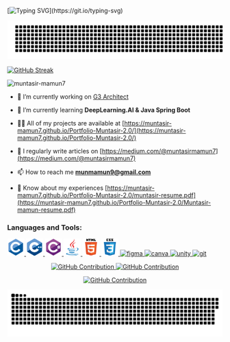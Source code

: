 [![Typing SVG](https://readme-typing-svg.demolab.com?font=Fira+Code&weight=500&pause=1000&color=26CD67&width=435&lines=I'm+Muntasir.;Experienced+Software+Developer.;Skilled+in++Technical+Projects.;Welcome+to+my+GitHub+Profile..!)](https://git.io/typing-svg)
<!-- [![](chat.svg)](https://www.linkedin.com/in/muntasirmamun7/) -->
<a href="https://www.linkedin.com/in/muntasirmamun7/" target="_blank">
    <img src="muntasir.svg" alt="Muntasir Mamun's Git Artwork">
</a>

[![GitHub Streak](https://github-readme-streak-stats.herokuapp.com?user=Muntasir-Mamun7&theme=android-dark&hide_border=true&card_width=1000&card_height=180)](https://git.io/streak-stats)
<p align="left"> <img src="https://komarev.com/ghpvc/?username=muntasir-mamun7&label=Profile%20views&color=0e75b6&style=flat" alt="muntasir-mamun7" /> </p>


<!--<p align="left"> <a href="https://github.com/ryo-ma/github-profile-trophy"><img src="https://github-profile-trophy.vercel.app/?username=muntasir-mamun7" alt="muntasir-mamun7" /></a> </p>-->


- 🔭 I’m currently working on [G3 Architect](https://muntasir-mamun7.github.io/g3-arch/)

- 🌱 I’m currently learning **DeepLearning.AI & Java Spring Boot**

- 👨‍💻 All of my projects are available at [https://muntasir-mamun7.github.io/Portfolio-Muntasir-2.0/](https://muntasir-mamun7.github.io/Portfolio-Muntasir-2.0/)

- 📝 I regularly write articles on [https://medium.com/@muntasirmamun7](https://medium.com/@muntasirmamun7)

- 📫 How to reach me **munmamun9@gmail.com**

- 📄 Know about my experiences [https://muntasir-mamun7.github.io/Portfolio-Muntasir-2.0/muntasir-resume.pdf](https://muntasir-mamun7.github.io/Portfolio-Muntasir-2.0/Muntasir-mamun-resume.pdf)





<h3 align="left">Languages and Tools:</h3>
<p align="left">
    <a href="https://www.learn-c.org/" target="_blank" rel="noreferrer">
        <img src="https://raw.githubusercontent.com/devicons/devicon/master/icons/c/c-original.svg" alt="c" width="40" height="40"/>
    </a>
    <a href="https://www.w3schools.com/cpp/" target="_blank" rel="noreferrer">
        <img src="https://raw.githubusercontent.com/devicons/devicon/master/icons/cplusplus/cplusplus-original.svg" alt="cplusplus" width="40" height="40"/>
    </a>
    <a href="https://learn.microsoft.com/en-us/dotnet/csharp/" target="_blank" rel="noreferrer">
        <img src="https://raw.githubusercontent.com/devicons/devicon/master/icons/csharp/csharp-original.svg" alt="csharp" width="40" height="40"/>
    </a>
    <a href="https://www.java.com" target="_blank" rel="noreferrer">
        <img src="https://raw.githubusercontent.com/devicons/devicon/master/icons/java/java-original.svg" alt="java" width="40" height="40"/>
    </a>
    <a href="https://www.w3.org/html/" target="_blank" rel="noreferrer">
        <img src="https://raw.githubusercontent.com/devicons/devicon/master/icons/html5/html5-original-wordmark.svg" alt="html5" width="40" height="40"/>
    </a>
    <a href="https://www.w3schools.com/css/" target="_blank" rel="noreferrer">
        <img src="https://raw.githubusercontent.com/devicons/devicon/master/icons/css3/css3-original-wordmark.svg" alt="css3" width="40" height="40"/>
    </a>
    <a href="https://www.figma.com/" target="_blank" rel="noreferrer">
        <img src="https://www.vectorlogo.zone/logos/figma/figma-icon.svg" alt="figma" width="40" height="40"/>
    </a>
    <a href="https://www.canva.com/" target="_blank" rel="noreferrer">
        <img src="https://www.vectorlogo.zone/logos/canva/canva-icon.svg" alt="canva" width="40" height="40"/>
    </a>
    <a href="https://unity.com/" target="_blank" rel="noreferrer">
        <img src="https://www.vectorlogo.zone/logos/unity3d/unity3d-icon.svg" alt="unity" width="40" height="40"/>
    </a>
    <a href="https://git-scm.com/" target="_blank" rel="noreferrer">
        <img src="https://www.vectorlogo.zone/logos/git-scm/git-scm-icon.svg" alt="git" width="40" height="40"/>
    </a>
</p>

<p align="center">
  <a href="https://github.com/Muntasir-Mamun7">
    <img src="http://github-profile-summary-cards.vercel.app/api/cards/stats?username=Muntasir-Mamun7&theme=blueberry" alt="GitHub Contribution"/>
  </a>
  <a href="https://github.com/Muntasir-Mamun7">
    <img src="http://github-profile-summary-cards.vercel.app/api/cards/productive-time?username=Muntasir-Mamun7&theme=blueberry&utcOffset=8" alt="GitHub Contribution"/>
  </a>
</p>
<p align="center">
  <a href="https://github.com/Muntasir-Mamun7">
    <img src="http://github-profile-summary-cards.vercel.app/api/cards/profile-details?username=Muntasir-Mamun7&theme=blueberry" alt="GitHub Contribution"/>
  </a>
</p>
<a href="https://www.linkedin.com/in/muntasirmamun7/" target="_blank">
    <img src="MoRN.svg" alt="Muntasir Mamun">
</a>


